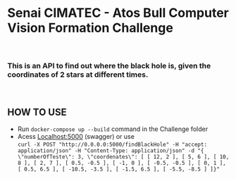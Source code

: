 # Senai CIMATEC - Atos Bull Computer Vision Formation Challenge
 </br>
<h3>This is an API to find out where the black hole is, given the coordinates of 2 stars at different times.</h3>
 </br>

## HOW TO USE

* Run ```docker-compose up --build``` command in the Challenge folder
* Acess <a href="http://localhost:5000" title="Localhost">Localhost:5000</a> (swagger)
 or use </br>
```curl -X POST "http://0.0.0.0:5000/findBlackHole" -H "accept: application/json" -H "Content-Type: application/json" -d "{ \"numberOfTeste\": 3, \"coordenates\": [ [ 12, 2 ], [ 5, 6 ], [ 10, 8 ], [ 2, 7 ], [ 0.5, -0.5 ], [ -1, 0 ], [ -0.5, -0.5 ], [ 0, 1 ], [ 0.5, 6.5 ], [ -10.5, -3.5 ], [ -1.5, 6.5 ], [ -5.5, -8.5 ] ]}"```
